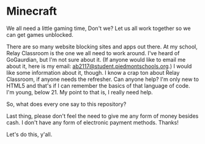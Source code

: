 # Minecraft
We all need a little gaming time, Don't we? Let us all work together so we can get games unblocked.


There are so many website blocking sites and apps out there. At my school, Relay Classroom is the one  we all need to work around.
I've heard of GoGaurdian, but I'm not sure about it. (If anyone would like to email me about it, here is my email: ab2117@student.piedmontschools.org.) I would like some information about it, though. I know a crap ton about Relay Classroom, if anyone needs the refresher. Can anyone help? I'm only new to HTML5 and that's if I can remember the basics of that language of code. I'm young, below 21. My point to that is, I really need help. 


So, what does every one say to this repository?

Last thing, please don't feel the need to give me any form of money besides cash. I don't have any form of electronic payment methods. Thanks!

Let's do this, y'all.
